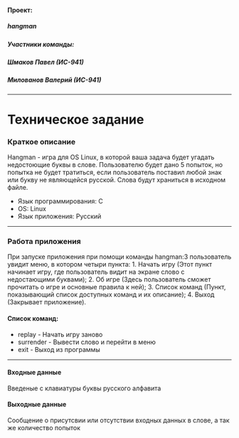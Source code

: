 #### Проект:
##### hangman
##### Участники команды:
##### Шмаков Павел (ИС-941)
##### Милованов Валерий (ИС-941)
---
# Техническое задание
### Краткое описание

Hangman - игра для OS Linux, в которой ваша задача будет угадать недостоющие буквы в слове. Пользователю будет дано 5 попыток, но попытка не будет тратиться, если пользователь поставил любой знак или букву не являющейся русской. Слова будут храниться в исходном файле. 
* Язык программирования: C
* OS: Linux
* Язык приложения: Русский

---
### Работа приложения
При запуске приложения при помощи команды hangman:3 пользователь увидит меню, в котором четыри пункта: 1. Начать игру (Этот пункт начинает игру, где пользователь видит на экране слово с недостающими буквами);  2. Об игре (Здесь пользователь сможет прочитать о игре и основные правила к ней); 3. Список команд (Пункт, показывающий список доступных команд и их описание); 4. Выход (Закрывает приложение).

#### Список команд:
 * replay - Начать игру заново
 * surrender - Вывести слово и перейти в меню
 * exit - Выход из программы
---
#### Входные данные
Введеные с клавиатуры буквы русского алфавита
#### Выходные данные
Сообщение о присутсвии или отсутствии входных данных в слове, а так же количество попыток
